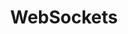 ---
layout: page
title: WebSockets
parent: API Operations
has_children: true
permalink: /all-ops/websockets
---